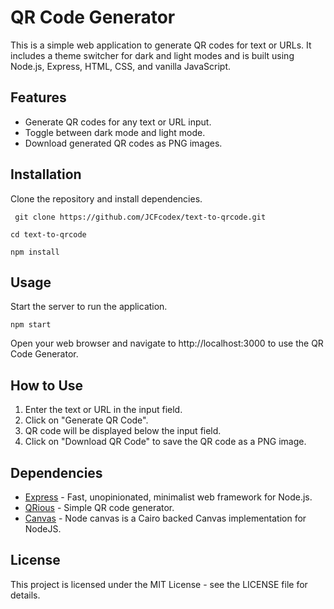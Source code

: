# QR Code Generator

This is a simple web application to generate QR codes for text or URLs. It includes a theme switcher for dark and light modes and is built using Node.js, Express, HTML, CSS, and vanilla JavaScript.

## Features

- Generate QR codes for any text or URL input.
- Toggle between dark mode and light mode.
- Download generated QR codes as PNG images.

## Installation

Clone the repository and install dependencies.

` git clone https://github.com/JCFcodex/text-to-qrcode.git`

` cd text-to-qrcode `

` npm install `

## Usage

Start the server to run the application.

`npm start`

Open your web browser and navigate to http://localhost:3000 to use the QR Code Generator.

## How to Use

1.  Enter the text or URL in the input field.
2.  Click on "Generate QR Code".
3.  QR code will be displayed below the input field.
4.  Click on "Download QR Code" to save the QR code as a PNG image.

## Dependencies

- [Express](https://expressjs.com/) - Fast, unopinionated, minimalist web framework for Node.js.
- [QRious](https://github.com/neocotic/qrious) - Simple QR code generator.
- [Canvas](https://github.com/Automattic/node-canvas) - Node canvas is a Cairo backed Canvas implementation for NodeJS.

## License

This project is licensed under the MIT License - see the LICENSE file for details.
